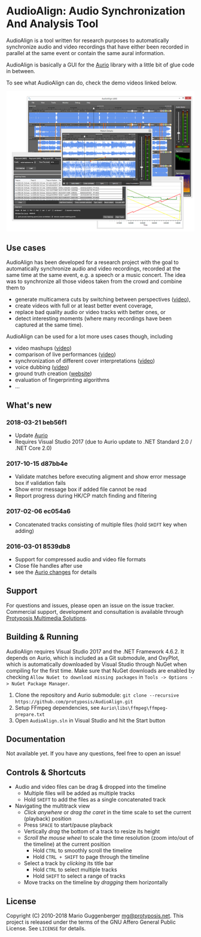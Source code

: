 AudioAlign: Audio Synchronization And Analysis Tool
===================================================

AudioAlign is a tool written for research purposes to automatically synchronize audio and video recordings that have either been recorded in parallel at the same event or contain the same aural information.

AudioAlign is basically a GUI for the [Aurio](https://github.com/protyposis/Aurio) library with a little bit of glue code in between.

To see what AudioAlign can do, check the demo videos linked below.

![Screenshot of the GUI](audioalign1.png)


Use cases
---------

AudioAlign has been developed for a research project with the goal to automatically synchronize audio and video recordings, recorded at the same time at the same event, e.g. a speech or a music concert. The idea was to synchronize all those videos taken from the crowd and combine them to

* generate multicamera cuts by switching between perspectives ([video](https://www.youtube.com/watch?v=QXQVPXjR3Lc)),
* create videos with full or at least better event coverage,
* replace bad quality audio or video tracks with better ones, or
* detect interesting moments (where many recordings have been captured at the same time).

AudioAlign can be used for a lot more uses cases though, including

* video mashups ([video](https://www.youtube.com/watch?v=cdv4-gOxxZ0))
* comparison of live performances ([video](https://www.youtube.com/watch?v=4yUSLa4K3GE))
* synchronization of different cover interpretations ([video](https://www.youtube.com/watch?v=Jo2XPXUmkK0))
* voice dubbing ([video](https://www.youtube.com/watch?v=f89isFfLgvg))
* ground truth creation ([website](http://protyposis.github.io/JikuMVD-SynchronizationGroundTruth/))
* evaluation of fingerprinting algorithms
* ...


What's new
----------

### 2018-03-21 beb56f1

* Update [Aurio](https://github.com/protyposis/Aurio#2018-03-21-a2e930d)
* Requires Visual Studio 2017 (due to Aurio update to .NET Standard 2.0 / .NET Core 2.0)

### 2017-10-15 d87bb4e

* Validate matches before executing aligment and show error message box if validation fails
* Show error message box if added file cannot be read
* Report progress during HK/CP match finding and filtering

### 2017-02-06 ec054a6

* Concatenated tracks consisting of multiple files (hold `SHIFT` key when adding)

### 2016-03-01 8539db8

* Support for compressed audio and video file formats
* Close file handles after use
* see the [Aurio changes](https://github.com/protyposis/Aurio#2016-03-01-fe49ea5) for details


Support
-------

For questions and issues, please open an issue on the issue tracker. Commercial support, development
and consultation is available through [Protyposis Multimedia Solutions](https://protyposis.com).


Building & Running
------------------

AudioAlign requires Visual Studio 2017 and the .NET Framework 4.6.2. It depends on Aurio, which is included as a Git submodule, and OxyPlot, which is automatically downloaded by Visual Studio through NuGet when compiling for the first time. Make sure that NuGet downloads are enabled by checking `Allow NuGet to download missing packages` in `Tools -> Options -> NuGet Package Manager`.

1. Clone the repository and Aurio submodule: `git clone --recursive https://github.com/protyposis/AudioAlign.git`
2. Setup FFmpeg dependencies, see `Aurio\libs\ffmpeg\ffmpeg-prepare.txt`
3. Open `AudioAlign.sln` in Visual Studio and hit the Start button


Documentation
-------------

Not available yet. If you have any questions, feel free to open an issue!


Controls & Shortcuts
--------------------

* Audio and video files can be drag & dropped into the timeline
  * Multiple files will be added as multiple tracks
  * Hold `SHIFT` to add the files as a single concatenated track
* Navigating the multitrack view
  * _Click anywhere_ or _drag the caret_ in the time scale to set the current (playback) position
  * Press `SPACE` to start/pause playback
  * Vertically _drag_ the bottom of a track to resize its height
  * _Scroll the mouse wheel_ to scale the time resolution (zoom into/out of the timeline) at the current position 
    * Hold `CTRL` to smoothly scroll the timeline
    * Hold `CTRL + SHIFT` to page through the timeline 
  * Select a track by _clicking_ its title bar
    * Hold `CTRL` to select multiple tracks
    * Hold `SHIFT` to select a range of tracks
  * Move tracks on the timeline by _dragging_ them horizontally


License
-------

Copyright (C) 2010-2018 Mario Guggenberger <mg@protyposis.net>.
This project is released under the terms of the GNU Affero General Public License. See `LICENSE` for details.
